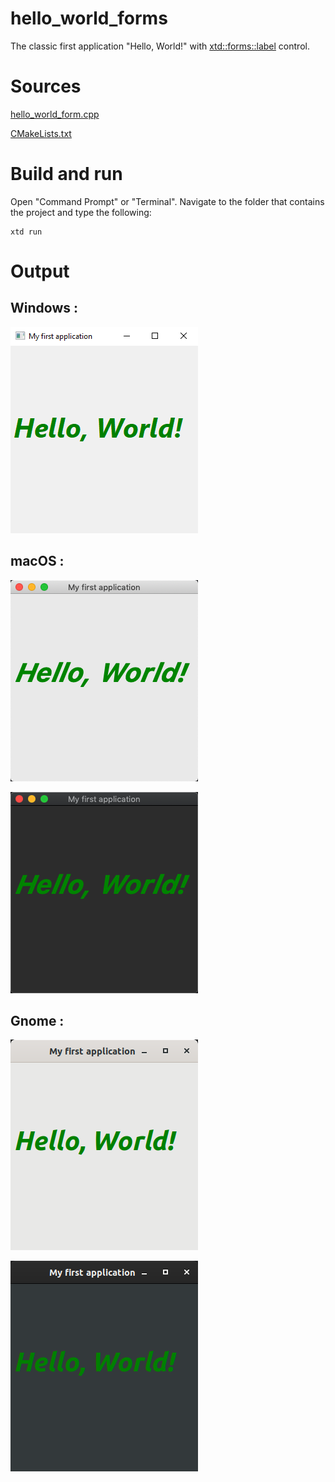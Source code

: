 # hello_world_forms

The classic first application "Hello, World!" with  [xtd::forms::label](../../../src/xtd_forms/include/xtd/forms/label.hpp) control.

# Sources

[hello_world_form.cpp](hello_world_forms.cpp)

[CMakeLists.txt](CMakeLists.txt)

# Build and run

Open "Command Prompt" or "Terminal". Navigate to the folder that contains the project and type the following:

```shell
xtd run
```

# Output

## Windows :

![Screenshot](../../../docs/pictures/examples/hello_world_form_w.png)

## macOS :

![Screenshot](../../../docs/pictures/examples/hello_world_form_m.png)

![Screenshot](../../../docs/pictures/examples/hello_world_form_md.png)

## Gnome :

![Screenshot](../../../docs/pictures/examples/hello_world_form_g.png)

![Screenshot](../../../docs/pictures/examples/hello_world_form_gd.png)

